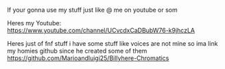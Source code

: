 If your gonna use my stuff just like @ me on youtube or som

Heres my Youtube: https://www.youtube.com/channel/UCvcdxCaDBubW76-k9jhczLA

Heres just of fnf stuff i have some stuff like voices are not mine so ima link my homies github since he created some of them
https://github.com/Marioandluigi25/Billyhere-Chromatics
